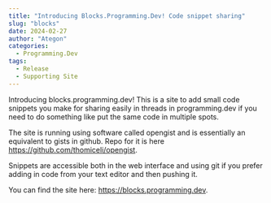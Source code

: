 ```yaml
---
title: "Introducing Blocks.Programming.Dev! Code snippet sharing"
slug: "blocks"
date: 2024-02-27
author: "Ategon"
categories:
  - Programming.Dev
tags:
  - Release
  - Supporting Site
---
```


Introducing blocks.programming.dev! This is a site to add small code snippets you make for sharing easily in threads in programming.dev if you need to do something like put the same code in multiple spots.

The site is running using software called opengist and is essentially an equivalent to gists in github. Repo for it is here https://github.com/thomiceli/opengist.

Snippets are accessible both in the web interface and using git if you prefer adding in code from your text editor and then pushing it.

You can find the site here: https://blocks.programming.dev.
